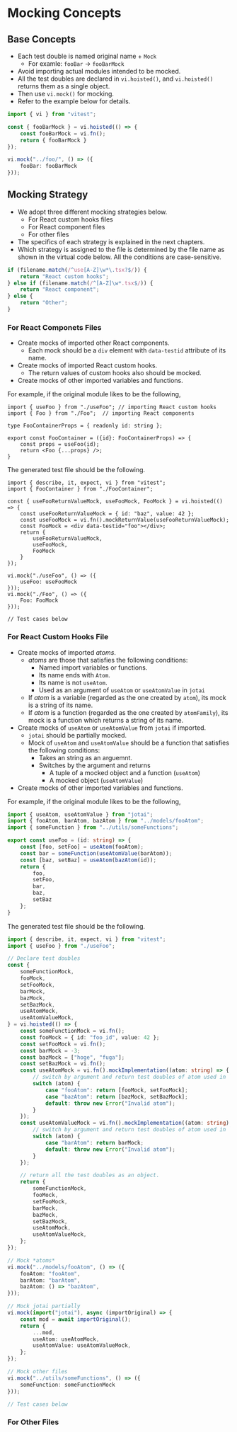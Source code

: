 # Mocking Concepts

## Base Concepts
- Each test double is named original name + `Mock`
  - For examle: `fooBar` → `fooBarMock`
- Avoid importing actual modules intended to be mocked.
- All the test doubles are declared in `vi.hoisted()`, and `vi.hoisted()` returns them as a single object.
- Then use `vi.mock()` for mocking.
- Refer to the example below for details.

```ts
import { vi } from "vitest";

const { fooBarMock } = vi.hoisted(() => {
    const fooBarMock = vi.fn();
    return { fooBarMock }
});

vi.mock("../foo/", () => ({
    fooBar: fooBarMock
}));
```

## Mocking Strategy
- We adopt three different mocking strategies below.
  - For React custom hooks files
  - For React component files
  - For other files
- The specifics of each strategy is explained in the next chapters. 
- Which strategy is assigned to the file is determined by the file name as shown in the virtual code below. All the conditions are case-sensitive.

```ts
if (filename.match(/^use[A-Z]\w*\.tsx?$/)) {
    return "React custom hooks";
} else if (filename.match(/^[A-Z]\w*.tsx$/)) {
    return "React component";
} else {
    return "Other";
}
```

### For React Componets Files

- Create mocks of imported other React components.
  - Each mock should be a `div` element with `data-testid` attribute of its name.
- Create mocks of imported React custom hooks.
  - The return values of custom hooks also should be mocked.
- Create mocks of other imported variables and functions.

For example, if the original module likes to be the following,

```tsx
import { useFoo } from "./useFoo"; // importing React custom hooks
import { Foo } from "./Foo";  // importing React components

type FooContainerProps = { readonly id: string };

export const FooContainer = ({id}: FooContainerProps) => {
    const props = useFoo(id);
    return <Foo {...props} />;
}
```

The generated test file should be the following.

```tsx
import { describe, it, expect, vi } from "vitest";
import { FooContainer } from "./FooContainer";

const { useFooReturnValueMock, useFooMock, FooMock } = vi.hoisted(() => {
    const useFooReturnValueMock = { id: "baz", value: 42 };
    const useFooMock = vi.fn().mockReturnValue(useFooReturnValueMock);
    const FooMock = <div data-testid="foo"></div>;
    return {
        useFooReturnValueMock,
        useFooMock,
        FooMock
    }
});

vi.mock("./useFoo", () => ({
    useFoo: useFooMock
}));
vi.mock("./Foo", () => ({
    Foo: FooMock
}));

// Test cases below
```

### For React Custom Hooks File

- Create mocks of imported *atoms*.
  - *atoms* are those that satisfies the following conditions:
    - Named import variables or functions.
    - Its name ends with `Atom`.
    - Its name is not `useAtom`.
    - Used as an argument of `useAtom` or `useAtomValue` in `jotai`
  - If *atom* is a variable (regarded as the one created by `atom`), its mock is a string of its name.
  - If *atom* is a function (regarded as the one created by `atomFamily`), its mock is a function which returns a string of its name.
- Create mocks of `useAtom` or `useAtomValue` from `jotai` if imported.
  - `jotai` should be partially mocked.
  - Mock of `useAtom` and `useAtomValue` should be a function that satisfies the following conditions:
    - Takes an string as an arguemnt.
    - Switches by the argument and returns
      - A tuple of a mocked object and a function (`useAtom`)
      - A mocked object (`useAtomValue`)
- Create mocks of other imported variables and functions.

For example, if the original module likes to be the following,

```ts
import { useAtom, useAtomValue } from "jotai";
import { fooAtom, barAtom, bazAtom } from "../models/fooAtom";
import { someFunction } from "../utils/someFunctions";

export const useFoo = (id: string) => {
    const [foo, setFoo] = useAtom(fooAtom);
    const bar = someFunction(useAtomValue(barAtom));
    const [baz, setBaz] = useAtom(bazAtom(id));
    return {
        foo,
        setFoo,
        bar,
        baz,
        setBaz
    };
}
```

The generated test file should be the following.

```ts
import { describe, it, expect, vi } from "vitest";
import { useFoo } from "./useFoo";

// Declare test doubles
const { 
    someFunctionMock,
    fooMock,
    setFooMock,
    barMock,
    bazMock,
    setBazMock,
    useAtomMock,
    useAtomValueMock,
} = vi.hoisted(() => {
    const someFunctionMock = vi.fn();
    const fooMock = { id: "foo_id", value: 42 };
    const setFooMock = vi.fn();
    const barMock = -3;
    const bazMock = ["hoge", "fuga"];
    const setBazMock = vi.fn();
    const useAtomMock = vi.fn().mockImplementation((atom: string) => {
        // switch by argument and return test doubles of atom used in `useAtom`
        switch (atom) {
            case "fooAtom": return [fooMock, setFooMock];
            case "bazAtom": return [bazMock, setBazMock];
            default: throw new Error("Invalid atom");
        }
    });
    const useAtomValueMock = vi.fn().mockImplementation((atom: string) => {
        // switch by argument and return test doubles of atom used in `useAtomValue`
        switch (atom) {
            case "barAtom": return barMock;
            default: throw new Error("Invalid atom");
        }
    });

    // return all the test doubles as an object.
    return {
        someFunctionMock,
        fooMock,
        setFooMock,
        barMock,
        bazMock,
        setBazMock,
        useAtomMock,
        useAtomValueMock,
    };
});

// Mock *atoms*
vi.mock("../models/fooAtom", () => ({
    fooAtom: "fooAtom",
    barAtom: "barAtom",
    bazAtom: () => "bazAtom",
}));

// Mock jotai partially 
vi.mock(import("jotai"), async (importOriginal) => {
    const mod = await importOriginal();
    return {
        ...mod,
        useAtom: useAtomMock,
        useAtomValue: useAtomValueMock,
    };
});

// Mock other files
vi.mock("../utils/someFunctions", () => ({
    someFunction: someFunctionMock
}));

// Test cases below
```

### For Other Files

